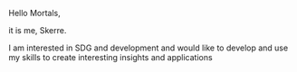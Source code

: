 Hello Mortals,

it is me, Skerre.

I am interested in SDG and development and would like to develop and use my skills to create interesting insights and applications

<!---
Skerre/Skerre is a ✨ special ✨ repository because its `README.md` (this file) appears on your GitHub profile.
You can click the Preview link to take a look at your changes.
--->
